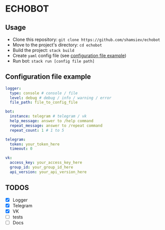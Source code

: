 # ECHOBOT

## Usage
- Clone this repository: `git clone https://github.com/shamsiev/echobot`
- Move to the project's directory: `cd echobot`
- Build the project: `stack build`
- Create `yaml` config file (see [configuration file example](#configuration-file-example))
- Run bot: `stack run [config file path]`

## <a id="configuration-file-example"></a> Configuration file example ##
```yaml
logger:
  type: console # console / file
  level: debug # debug / info / warning / error
  file_path: file_to_config_file

bot:
  instance: telegram # telegram / vk
  help_message: answer to /help command
  repeat_message: answer to /repeat command
  repeat_count: 1 # 1 to 5

telegram:
  token: your_token_here
  timeout: 0

vk:
  access_key: your_access_key_here
  group_id: your_group_id_here
  api_version: your_api_version_here
```

## TODOS
- [x] Logger
- [x] Telegram
- [x] VK
- [ ] tests
- [ ] Docs

